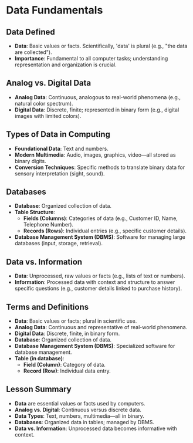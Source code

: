 # Data Fundamentals

## Data Defined

- **Data**: Basic values or facts. Scientifically, 'data' is plural (e.g., "the data are collected").
- **Importance**: Fundamental to all computer tasks; understanding representation and organization is crucial.

## Analog vs. Digital Data

- **Analog Data**: Continuous, analogous to real-world phenomena (e.g., natural color spectrum).
- **Digital Data**: Discrete, finite; represented in binary form (e.g., digital images with limited colors).

## Types of Data in Computing

- **Foundational Data**: Text and numbers.
- **Modern Multimedia**: Audio, images, graphics, video—all stored as binary digits.
- **Conversion Techniques**: Specific methods to translate binary data for sensory interpretation (sight, sound).

## Databases

- **Database**: Organized collection of data.
- **Table Structure**:
  - **Fields (Columns)**: Categories of data (e.g., Customer ID, Name, Telephone Number).
  - **Records (Rows)**: Individual entries (e.g., specific customer details).
- **Database Management System (DBMS)**: Software for managing large databases (input, storage, retrieval).

## Data vs. Information

- **Data**: Unprocessed, raw values or facts (e.g., lists of text or numbers).
- **Information**: Processed data with context and structure to answer specific questions (e.g., customer details linked to purchase history).

## Terms and Definitions

- **Data**: Basic values or facts; plural in scientific use.
- **Analog Data**: Continuous and representative of real-world phenomena.
- **Digital Data**: Discrete, finite, in binary form.
- **Database**: Organized collection of data.
- **Database Management System (DBMS)**: Specialized software for database management.
- **Table (in database)**:
  - **Field (Column)**: Category of data.
  - **Record (Row)**: Individual data entry.

## Lesson Summary

- **Data** are essential values or facts used by computers.
- **Analog vs. Digital**: Continuous versus discrete data.
- **Data Types**: Text, numbers, multimedia—all in binary.
- **Databases**: Organized data in tables; managed by DBMS.
- **Data vs. Information**: Unprocessed data becomes informative with context.
